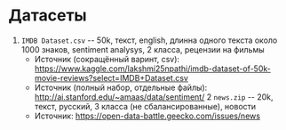 # Датасеты

1. `IMDB Dataset.csv` -- 50k, текст, english, длинна одного текста около 1000 знаков, sentiment analysys, 2 класса, рецензии на фильмы
    - Источник (сокращённый варинт, csv): https://www.kaggle.com/lakshmi25npathi/imdb-dataset-of-50k-movie-reviews?select=IMDB+Dataset.csv
    - Источник (полный набор, отдельные файлы): http://ai.stanford.edu/~amaas/data/sentiment/
2 `news.zip`    -- 20k, текст, русский, 3 класса (не сбалансированные), новости
    - Источник: https://open-data-battle.geecko.com/issues/news
